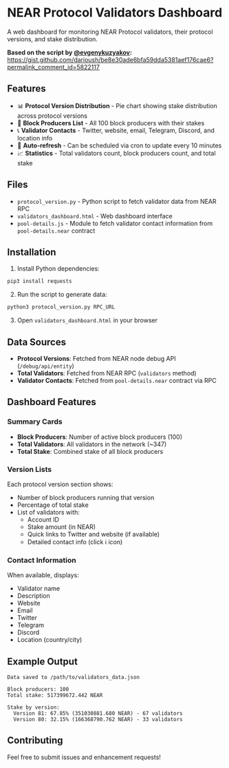 # NEAR Protocol Validators Dashboard

A web dashboard for monitoring NEAR Protocol validators, their protocol versions, and stake distribution.

**Based on the script by [@evgenykuzyakov](https://gist.github.com/evgenykuzyakov):**
https://gist.github.com/darioush/be8e30ade6bfa59dda5381aef176cae6?permalink_comment_id=5822117

## Features

- 📊 **Protocol Version Distribution** - Pie chart showing stake distribution across protocol versions
- 👥 **Block Producers List** - All 100 block producers with their stakes
- 📞 **Validator Contacts** - Twitter, website, email, Telegram, Discord, and location info
- 🔄 **Auto-refresh** - Can be scheduled via cron to update every 10 minutes
- 📈 **Statistics** - Total validators count, block producers count, and total stake

## Files

- `protocol_version.py` - Python script to fetch validator data from NEAR RPC
- `validators_dashboard.html` - Web dashboard interface
- `pool-details.js` - Module to fetch validator contact information from `pool-details.near` contract

## Installation

1. Install Python dependencies:
```bash
pip3 install requests
```

2. Run the script to generate data:
```bash
python3 protocol_version.py RPC_URL
```

3. Open `validators_dashboard.html` in your browser

## Data Sources

- **Protocol Versions**: Fetched from NEAR node debug API (`/debug/api/entity`)
- **Total Validators**: Fetched from NEAR RPC (`validators` method)
- **Validator Contacts**: Fetched from `pool-details.near` contract via RPC

## Dashboard Features

### Summary Cards
- **Block Producers**: Number of active block producers (100)
- **Total Validators**: All validators in the network (~347)
- **Total Stake**: Combined stake of all block producers

### Version Lists
Each protocol version section shows:
- Number of block producers running that version
- Percentage of total stake
- List of validators with:
  - Account ID
  - Stake amount (in NEAR)
  - Quick links to Twitter and website (if available)
  - Detailed contact info (click ℹ️ icon)

### Contact Information
When available, displays:
- Validator name
- Description
- Website
- Email
- Twitter
- Telegram
- Discord
- Location (country/city)

## Example Output

```
Data saved to /path/to/validators_data.json

Block producers: 100
Total stake: 517399672.442 NEAR

Stake by version:
  Version 81: 67.85% (351030881.680 NEAR) - 67 validators
  Version 80: 32.15% (166368790.762 NEAR) - 33 validators
```

## Contributing

Feel free to submit issues and enhancement requests!
